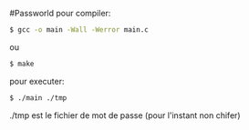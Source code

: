 #Passworld
pour compiler:
```bash
$ gcc -o main -Wall -Werror main.c
```
ou 
```bash
$ make
```

pour executer:
```bash
$ ./main ./tmp
```
./tmp est le fichier de mot de passe (pour l'instant non chifer)

